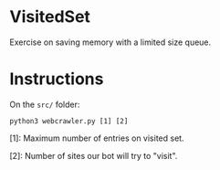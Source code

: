 # VisitedSet
Exercise on saving memory with a limited size queue.

# Instructions

On the ```src/``` folder:

```python3 webcrawler.py [1] [2]```

[1]: Maximum number of entries on visited set.

[2]: Number of sites our bot will try to "visit".
